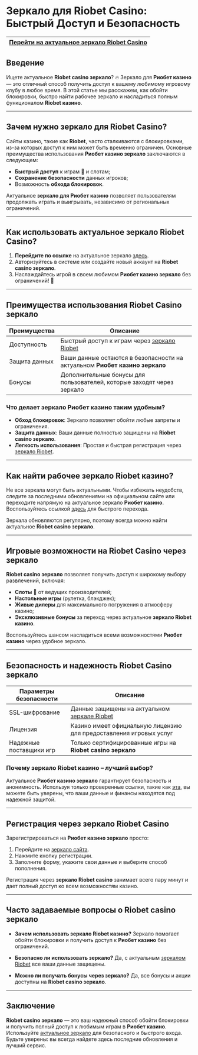 # Зеркало для Riobet Casino: Быстрый Доступ и Безопасность

| [Перейти на актуальное зеркало Riobet Casino](https://brandplay.link/dtx89f2L) |
|-------------------------------------------------------------------------------|

## Введение

Ищете актуальное **Riobet casino зеркало**? 🔥 Зеркало для **Риобет казино** — это отличный способ получить доступ к вашему любимому игровому клубу в любое время. В этой статье мы расскажем, как обойти блокировки, быстро найти рабочее зеркало и насладиться полным функционалом **Riobet казино**.

---

## Зачем нужно зеркало для Riobet Casino?

Сайты казино, такие как **Riobet**, часто сталкиваются с блокировками, из-за которых доступ к ним может быть временно ограничен. Основные преимущества использования **Риобет казино зеркало** заключаются в следующем:

- **Быстрый доступ** к играм 🎲 и слотам;
- **Сохранение безопасности** данных игроков;
- Возможность **обхода блокировок**.

Актуальное **зеркало для Риобет казино** позволяет пользователям продолжать играть и выигрывать, независимо от региональных ограничений.

---

## Как использовать актуальное зеркало Riobet Casino?

1. **Перейдите по ссылке** на актуальное зеркало [здесь](https://brandplay.link/dtx89f2L).
2. Авторизуйтесь в системе или создайте новый аккаунт на **Riobet casino зеркало**.
3. Наслаждайтесь игрой в своем любимом **Риобет казино зеркало** без ограничений! 💸

---

## Преимущества использования Riobet Casino зеркало

| Преимущества | Описание |
|--------------|----------|
| Доступность  | Быстрый доступ к играм через [зеркало Riobet](https://brandplay.link/dtx89f2L) |
| Защита данных | Ваши данные остаются в безопасности на актуальном **Риобет казино зеркало** |
| Бонусы | Дополнительные бонусы для пользователей, которые заходят через зеркало |

### Что делает зеркало Риобет казино таким удобным?

- **Обход блокировок**: Зеркало позволяет обойти любые запреты и ограничения.
- **Защита данных**: Ваши данные полностью защищены на **Riobet casino зеркало**.
- **Легкость использования**: Простая и быстрая регистрация через [зеркало Riobet](https://brandplay.link/dtx89f2L).

---

## Как найти рабочее зеркало Riobet казино?

Не все зеркала могут быть актуальными. Чтобы избежать неудобств, следите за последними обновлениями на официальном сайте или переходите напрямую на актуальное зеркало **Риобет казино**. Воспользуйтесь ссылкой [здесь](https://brandplay.link/dtx89f2L) для быстрого перехода. 

Зеркала обновляются регулярно, поэтому всегда можно найти актуальное **Riobet casino зеркало**.

---

## Игровые возможности на Riobet Casino через зеркало

**Riobet casino зеркало** позволяет получить доступ к широкому выбору развлечений, включая:

- **Слоты** 🎰 от ведущих производителей;
- **Настольные игры** (рулетка, блэкджек);
- **Живые дилеры** для максимального погружения в атмосферу казино;
- **Эксклюзивные бонусы** за переход через актуальное **зеркало Riobet казино**.

Воспользуйтесь шансом насладиться всеми возможностями **Риобет казино** через удобное зеркало.

---

## Безопасность и надежность Riobet Casino зеркало

| Параметры безопасности | Описание |
|------------------------|----------|
| SSL-шифрование         | Данные защищены на актуальном [зеркале Riobet](https://brandplay.link/dtx89f2L) |
| Лицензия               | Казино имеет официальную лицензию для предоставления игровых услуг |
| Надежные поставщики игр | Только сертифицированные игры на **Riobet casino зеркало** |

### Почему зеркало Riobet казино – лучший выбор?

Актуальное **Риобет казино зеркало** гарантирует безопасность и анонимность. Используя только проверенные ссылки, такие как [эта](https://brandplay.link/dtx89f2L), вы можете быть уверены, что ваши данные и финансы находятся под надежной защитой.

---

## Регистрация через зеркало Riobet Casino

Зарегистрироваться на **Риобет казино зеркало** просто:

1. Перейдите на [зеркало сайта](https://brandplay.link/dtx89f2L).
2. Нажмите кнопку регистрации.
3. Заполните форму, укажите свои данные и выберите способ пополнения.

Регистрация через **зеркало Riobet casino** занимает всего пару минут и дает полный доступ ко всем возможностям казино.

---

## Часто задаваемые вопросы о Riobet casino зеркало

- **Зачем использовать зеркало Riobet казино?**
  Зеркало помогает обойти блокировки и получить доступ к **Риобет казино** без ограничений.

- **Безопасно ли использовать зеркало?**
  Да, с актуальным [зеркалом Riobet](https://brandplay.link/dtx89f2L) все ваши данные защищены.

- **Можно ли получать бонусы через зеркало?**
  Да, все бонусы и акции доступны на **Riobet casino зеркало**.

---

## Заключение

**Riobet casino зеркало** — это ваш надежный способ обойти блокировки и получить полный доступ к любимым играм в **Риобет казино**. Используйте [актуальное зеркало](https://brandplay.link/dtx89f2L) для безопасного и быстрого входа. Будьте уверены: вы всегда найдете здесь последние обновления и лучший сервис.
